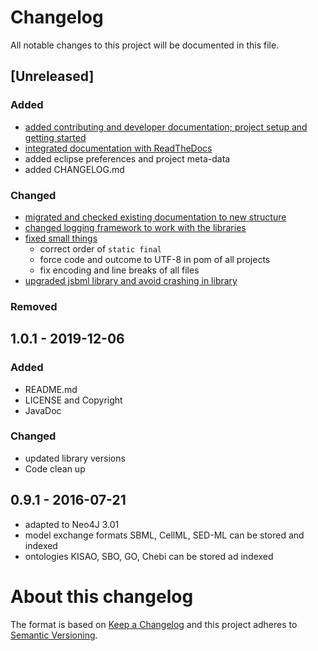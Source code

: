 
# Changelog
All notable changes to this project will be documented in this file.




## [Unreleased]

### Added
- [added contributing and developer documentation; project setup and getting started](https://github.com/MaSyMoS/masymos-core/issues/11)
- [integrated documentation with ReadTheDocs](https://github.com/MaSyMoS/masymos-core/issues/7)
- added eclipse preferences and project meta-data
- added CHANGELOG.md

### Changed
- [migrated and checked existing documentation to new structure](https://github.com/MaSyMoS/masymos-core/issues/10)
- [changed logging framework to work with the libraries](https://github.com/MaSyMoS/masymos-core/issues/5)
- [fixed small things](https://github.com/MaSyMoS/masymos-core/issues/3)
    - correct order of `static final`
    - force code and outcome to UTF-8 in pom of all projects
    - fix encoding and line breaks of all files
- [upgraded jsbml library and avoid crashing in library](https://github.com/MaSyMoS/masymos-core/issues/9)

### Removed






## 1.0.1 - 2019-12-06

### Added
- README.md
- LICENSE and Copyright
- JavaDoc

### Changed
- updated library versions
- Code clean up

## 0.9.1 - 2016-07-21
- adapted to Neo4J 3.01
- model exchange formats SBML, CellML, SED-ML can be stored and indexed
- ontologies KISAO, SBO, GO, Chebi can be stored ad indexed


# About this changelog

The format is based on [Keep a Changelog](http://keepachangelog.com/en/1.0.0/)
and this project adheres to [Semantic Versioning](http://semver.org/spec/v2.0.0.html).
